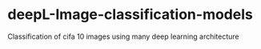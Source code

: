 # deepL-Image-classification-models
Classification of cifa 10 images using many deep learning architecture 
